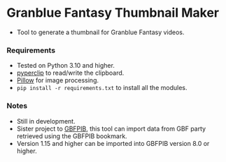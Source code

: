 # Granblue Fantasy Thumbnail Maker  
* Tool to generate a thumbnail for Granblue Fantasy videos.  
### Requirements  
* Tested on Python 3.10 and higher.  
* [pyperclip](https://pypi.org/project/pyperclip/) to read/write the clipboard.  
* [Pillow](https://pillow.readthedocs.io/en/stable/) for image processing.  
* `pip install -r requirements.txt` to install all the modules.  
### Notes  
* Still in development.  
* Sister project to [GBFPIB](https://github.com/MizaGBF/GBFPIB), this tool can import data from GBF party retrieved using the GBFPIB bookmark.  
* Version 1.15 and higher can be imported into GBFPIB version 8.0 or higher.  